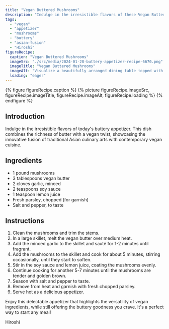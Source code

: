 ```yaml
---
title: "Vegan Buttered Mushrooms"
description: "Indulge in the irresistible flavors of these Vegan Buttered Mushrooms. This dish combines the richness of butter with a vegan twist, highlighting the fusion of traditional Asian culinary arts with contemporary vegan cuisine."
tags:
  - "vegan"
  - "appetizer"
  - "mushrooms"
  - "buttery"
  - "asian-fusion"
  - "Hiroshi"
figureRecipe: 
  caption: "Vegan Buttered Mushrooms"
  imageSrc: "./src/media/2024-01-28-buttery-appetizer-recipe-6670.png"
  imageTitle: "Vegan Buttered Mushrooms"
  imageAlt: "Visualize a beautifully arranged dining table topped with a tantalizing vegan appetizer of buttered mushrooms. The olfactory delight of melted vegan butter intertwines with the scent of garlic and the terrestrial aroma of mushrooms. The dish is a dazzling fusion of age-old Asian tastes and modern vegan cookery. The golden-brown mushrooms sparkling with a buttery gloss call you to take a bite. The spruce touch of freshly chopped parsley sprinkling on top harmonizes with a dash of tang introduced by a squeeze of lemon. Alongside the appetizer, you see crusty bread or crispy crackers, tempting you to soak in the buttery sauce. As you sit at the table, you are struck by the aesthetic excellence of this vegan masterpiece. The symphony of colors and textures assures an explosive flavor with each morsel. This scrumptious appetizer prepped by an esteemed anonymous vegan chef from Japan awaits your indulgence."
  loading: "eager"
---
```


{% figure figureRecipe.caption %}
{% picture figureRecipe.imageSrc, figureRecipe.imageTitle, figureRecipe.imageAlt, figureRecipe.loading %}
{% endfigure %}

## Introduction

Indulge in the irresistible flavors of today's buttery appetizer. This dish combines the richness of butter with a vegan twist, showcasing the innovative fusion of traditional Asian culinary arts with contemporary vegan cuisine.

## Ingredients

- 1 pound mushrooms
- 3 tablespoons vegan butter
- 2 cloves garlic, minced
- 2 teaspoons soy sauce
- 1 teaspoon lemon juice
- Fresh parsley, chopped (for garnish)
- Salt and pepper, to taste

## Instructions

1. Clean the mushrooms and trim the stems.
2. In a large skillet, melt the vegan butter over medium heat.
3. Add the minced garlic to the skillet and sauté for 1-2 minutes until fragrant.
4. Add the mushrooms to the skillet and cook for about 5 minutes, stirring occasionally, until they start to soften.
5. Stir in the soy sauce and lemon juice, coating the mushrooms evenly.
6. Continue cooking for another 5-7 minutes until the mushrooms are tender and golden brown.
7. Season with salt and pepper to taste.
8. Remove from heat and garnish with fresh chopped parsley.
9. Serve hot as a delicious appetizer.

Enjoy this delectable appetizer that highlights the versatility of vegan ingredients, while still offering the buttery goodness you crave. It's a perfect way to start any meal!

Hiroshi

